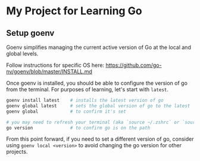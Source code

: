 # My Project for Learning Go

## Setup goenv

Goenv simplifies managing the current active version of Go at the local and global levels.

Follow instructions for specific OS here: <https://github.com/go-nv/goenv/blob/master/INSTALL.md>

Once goenv is installed, you should be able to configure the version of go from the terminal. For purposes of learning, let's start with `latest`.

```bash
goenv install latest    # installs the latest version of go
goenv global latest     # sets the global version of go to the latest
goenv global            # to confirm it's set

# you may need to refresh your terminal (aka `source ~/.zshrc` or `source ~/.bashrc`)
go version              # to confirm go is on the path
```

From this point forward, if you need to set a different version of go, consider using `goenv local <version>` to avoid changing the go version for other projects.
